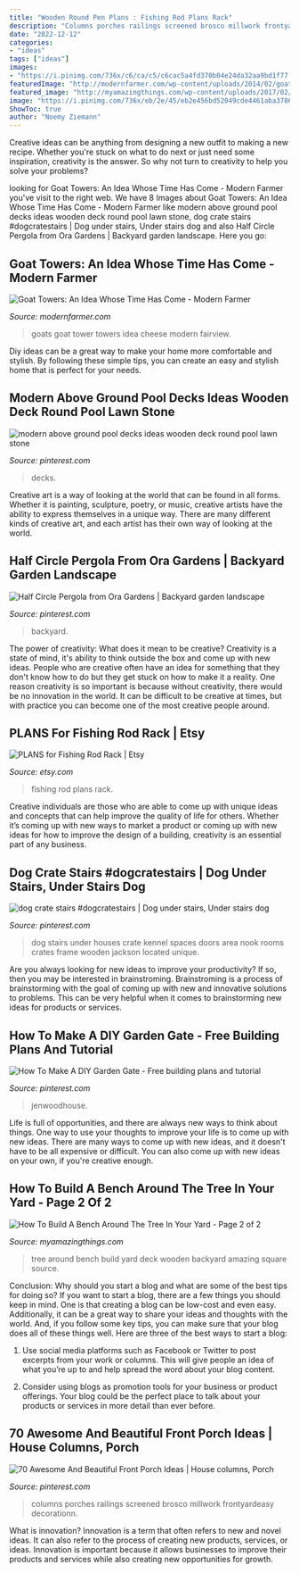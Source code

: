```yaml
---
title: "Wooden Round Pen Plans : Fishing Rod Plans Rack"
description: "Columns porches railings screened brosco millwork frontyardeasy decorationn"
date: "2022-12-12"
categories:
- "ideas"
tags: ["ideas"]
images:
- "https://i.pinimg.com/736x/c6/ca/c5/c6cac5a4fd370b04e24da32aa9bd1f77.jpg"
featuredImage: "http://modernfarmer.com/wp-content/uploads/2014/02/goattower6.jpg"
featured_image: "http://myamazingthings.com/wp-content/uploads/2017/02/Amazing-Backyard-Wooden-Deck-Around-A-Giant-Tree-And-Square-Bench-1024x768.jpg"
image: "https://i.pinimg.com/736x/eb/2e/45/eb2e456bd52049cde4461aba3786cdd6.jpg"
ShowToc: true
author: "Noemy Ziemann"
---
```



Creative ideas can be anything from designing a new outfit to making a new recipe. Whether you're stuck on what to do next or just need some inspiration, creativity is the answer. So why not turn to creativity to help you solve your problems?

	

		
looking for Goat Towers: An Idea Whose Time Has Come - Modern Farmer you've visit to the right web. We have 8 Images about Goat Towers: An Idea Whose Time Has Come - Modern Farmer like modern above ground pool decks ideas wooden deck round pool lawn stone, dog crate stairs #dogcratestairs | Dog under stairs, Under stairs dog and also Half Circle Pergola from Ora Gardens | Backyard garden landscape. Here you go:
		
    
## Goat Towers: An Idea Whose Time Has Come - Modern Farmer

<img loading=lazy src="http://modernfarmer.com/wp-content/uploads/2014/02/goattower6.jpg" onerror="this.onerror=null;this.src='https://tse1.mm.bing.net/th?id=OIP.aL6h-Eyd-1XlZfIZ5Wt0uQHaLW&amp;pid=15.1';" alt="Goat Towers: An Idea Whose Time Has Come - Modern Farmer">

_Source: modernfarmer.com_

>goats goat tower towers idea cheese modern fairview. 

	

Diy ideas can be a great way to make your home more comfortable and stylish. By following these simple tips, you can create an easy and stylish home that is perfect for your needs.

    
## Modern Above Ground Pool Decks Ideas Wooden Deck Round Pool Lawn Stone

<img loading=lazy src="https://i.pinimg.com/736x/c6/ca/c5/c6cac5a4fd370b04e24da32aa9bd1f77.jpg" onerror="this.onerror=null;this.src='https://tse3.mm.bing.net/th?id=OIP.Fpd3LIOJqnim7wHol1sqywHaLH&amp;pid=15.1';" alt="modern above ground pool decks ideas wooden deck round pool lawn stone">

_Source: pinterest.com_

>decks. 

	

Creative art is a way of looking at the world that can be found in all forms. Whether it is painting, sculpture, poetry, or music, creative artists have the ability to express themselves in a unique way. There are many different kinds of creative art, and each artist has their own way of looking at the world.

    
## Half Circle Pergola From Ora Gardens | Backyard Garden Landscape

<img loading=lazy src="https://i.pinimg.com/736x/94/e6/8f/94e68f480cc53c530e80b5d814bd115f.jpg" onerror="this.onerror=null;this.src='https://tse3.mm.bing.net/th?id=OIP.seMVMrD9y3T8vaRDbxG2pAHaEK&amp;pid=15.1';" alt="Half Circle Pergola from Ora Gardens | Backyard garden landscape">

_Source: pinterest.com_

>backyard. 

	

The power of creativity: What does it mean to be creative?
Creativity is a state of mind, it's ability to think outside the box and come up with new ideas. People who are creative often have an idea for something that they don't know how to do but they get stuck on how to make it a reality. One reason creativity is so important is because without creativity, there would be no innovation in the world. It can be difficult to be creative at times, but with practice you can become one of the most creative people around.

    
## PLANS For Fishing Rod Rack | Etsy

<img loading=lazy src="https://i.etsystatic.com/19549126/r/il/2fe676/1775247582/il_570xN.1775247582_9kmb.jpg" onerror="this.onerror=null;this.src='https://tse2.mm.bing.net/th?id=OIP.R0G2m_D6HJkNOSYpsUBvPAHaPP&amp;pid=15.1';" alt="PLANS for Fishing Rod Rack | Etsy">

_Source: etsy.com_

>fishing rod plans rack. 

	

Creative individuals are those who are able to come up with unique ideas and concepts that can help improve the quality of life for others. Whether it’s coming up with new ways to market a product or coming up with new ideas for how to improve the design of a building, creativity is an essential part of any business.

    
## Dog Crate Stairs #dogcratestairs | Dog Under Stairs, Under Stairs Dog

<img loading=lazy src="https://i.pinimg.com/736x/eb/2e/45/eb2e456bd52049cde4461aba3786cdd6.jpg" onerror="this.onerror=null;this.src='https://tse4.mm.bing.net/th?id=OIP.Lwz5pAsRE2q2phSv_-3T3QHaJ3&amp;pid=15.1';" alt="dog crate stairs #dogcratestairs | Dog under stairs, Under stairs dog">

_Source: pinterest.com_

>dog stairs under houses crate kennel spaces doors area nook rooms crates frame wooden jackson located unique. 

	

Are you always looking for new ideas to improve your productivity? If so, then you may be interested in brainstroming. Brainstroming is a process of brainstorming with the goal of coming up with new and innovative solutions to problems. This can be very helpful when it comes to brainstorming new ideas for products or services.

    
## How To Make A DIY Garden Gate - Free Building Plans And Tutorial

<img loading=lazy src="https://i.pinimg.com/736x/b1/14/f0/b114f03b81684bf942b9d254c37f2d7e.jpg" onerror="this.onerror=null;this.src='https://tse4.mm.bing.net/th?id=OIP.Mcw6n9jf68wl4q3aMLMWTgHaLH&amp;pid=15.1';" alt="How To Make A DIY Garden Gate - Free building plans and tutorial">

_Source: pinterest.com_

>jenwoodhouse. 

	

Life is full of opportunities, and there are always new ways to think about things. One way to use your thoughts to improve your life is to come up with new ideas. There are many ways to come up with new ideas, and it doesn't have to be all expensive or difficult. You can also come up with new ideas on your own, if you're creative enough.

    
## How To Build A Bench Around The Tree In Your Yard - Page 2 Of 2

<img loading=lazy src="http://myamazingthings.com/wp-content/uploads/2017/02/Amazing-Backyard-Wooden-Deck-Around-A-Giant-Tree-And-Square-Bench-1024x768.jpg" onerror="this.onerror=null;this.src='https://tse1.mm.bing.net/th?id=OIP.6UrzBV9IsPPn8SZ5W4u6swHaFj&amp;pid=15.1';" alt="How To Build A Bench Around The Tree In Your Yard - Page 2 of 2">

_Source: myamazingthings.com_

>tree around bench build yard deck wooden backyard amazing square source. 

	

Conclusion: Why should you start a blog and what are some of the best tips for doing so?
If you want to start a blog, there are a few things you should keep in mind. One is that creating a blog can be low-cost and even easy. Additionally, it can be a great way to share your ideas and thoughts with the world. And, if you follow some key tips, you can make sure that your blog does all of these things well. Here are three of the best ways to start a blog:
1. Use social media platforms such as Facebook or Twitter to post excerpts from your work or columns. This will give people an idea of what you’re up to and help spread the word about your blog content.

2. Consider using blogs as promotion tools for your business or product offerings. Your blog could be the perfect place to talk about your products or services in more detail than ever before.

    
## 70 Awesome And Beautiful Front Porch Ideas | House Columns, Porch

<img loading=lazy src="https://i.pinimg.com/736x/e4/16/b3/e416b3998b883f1a92abffb2b43c4b98.jpg" onerror="this.onerror=null;this.src='https://tse2.mm.bing.net/th?id=OIP.UdPjaLlika4xVK_yW6BdbAHaKa&amp;pid=15.1';" alt="70 Awesome And Beautiful Front Porch Ideas | House columns, Porch">

_Source: pinterest.com_

>columns porches railings screened brosco millwork frontyardeasy decorationn. 

	

What is innovation?
Innovation is a term that often refers to new and novel ideas. It can also refer to the process of creating new products, services, or ideas. Innovation is important because it allows businesses to improve their products and services while also creating new opportunities for growth.

